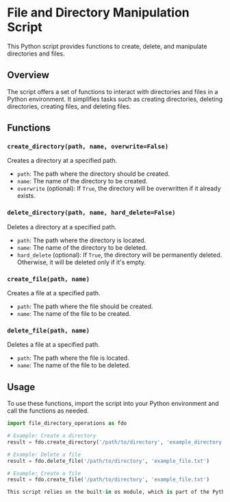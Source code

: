 # File and Directory Manipulation Script

This Python script provides functions to create, delete, and manipulate directories and files.

## Overview

The script offers a set of functions to interact with directories and files in a Python environment. It simplifies tasks such as creating directories, deleting directories, creating files, and deleting files.

## Functions

### `create_directory(path, name, overwrite=False)`

Creates a directory at a specified path.

- `path`: The path where the directory should be created.
- `name`: The name of the directory to be created.
- `overwrite` (optional): If `True`, the directory will be overwritten if it already exists.

### `delete_directory(path, name, hard_delete=False)`

Deletes a directory at a specified path.

- `path`: The path where the directory is located.
- `name`: The name of the directory to be deleted.
- `hard_delete` (optional): If `True`, the directory will be permanently deleted. Otherwise, it will be deleted only if it's empty.

### `create_file(path, name)`

Creates a file at a specified path.

- `path`: The path where the file should be created.
- `name`: The name of the file to be created.

### `delete_file(path, name)`

Deletes a file at a specified path.

- `path`: The path where the file is located.
- `name`: The name of the file to be deleted.

## Usage

To use these functions, import the script into your Python environment and call the functions as needed.

```python
import file_directory_operations as fdo

# Example: Create a directory
result = fdo.create_directory('/path/to/directory', 'example_directory')

# Example: Delete a file
result = fdo.delete_file('/path/to/directory', 'example_file.txt')

# Example: Create a file
result = fdo.create_file('/path/to/directory', 'example_file.txt')

This script relies on the built-in os module, which is part of the Python standard library.
